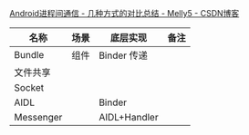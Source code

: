 [Android进程间通信 - 几种方式的对比总结 - Melly5 - CSDN博客](https://blog.csdn.net/hzw2017/article/details/81275438)

名称|场景|底层实现|备注
-|-|-|-
Bundle|组件|Binder 传递|
文件共享|||
Socket|||
AIDL||Binder|
Messenger||AIDL+Handler|